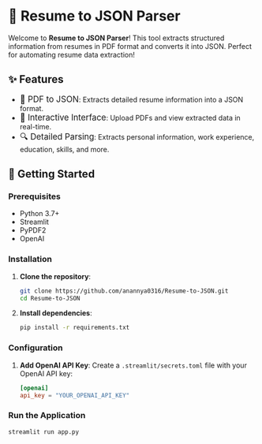 # 📄 Resume to JSON Parser

Welcome to **Resume to JSON Parser**! This tool extracts structured information from resumes in PDF format and converts it into JSON. Perfect for automating resume data extraction!

## ✨ Features

<ul>
  <li><span style="font-size: 1.2em;">📂 PDF to JSON</span>: Extracts detailed resume information into a JSON format.</li>
  <li><span style="font-size: 1.2em;">💬 Interactive Interface</span>: Upload PDFs and view extracted data in real-time.</li>
  <li><span style="font-size: 1.2em;">🔍 Detailed Parsing</span>: Extracts personal information, work experience, education, skills, and more.</li>
</ul>

## 🚀 Getting Started

### Prerequisites

- Python 3.7+
- Streamlit
- PyPDF2
- OpenAI

### Installation

1. **Clone the repository**:
    ```sh
    git clone https://github.com/anannya0316/Resume-to-JSON.git
    cd Resume-to-JSON
    ```

2. **Install dependencies**:
    ```sh
    pip install -r requirements.txt
    ```

### Configuration

1. **Add OpenAI API Key**:
    Create a `.streamlit/secrets.toml` file with your OpenAI API key:
    ```toml
    [openai]
    api_key = "YOUR_OPENAI_API_KEY"
    ```

### Run the Application

```sh
streamlit run app.py
